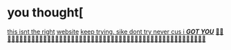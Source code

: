# you thought[
[this isnt the right](ofri52.gihub.io) [website](oz52.github.io)
[keep trying. sike dont try never cus i ***GOT YOU***](ofri52.github.io)
[🤣🤣🤣🤣🤣🤣🤣🤣🤣🤣🤣🤣🤣🤣🤣🤣🤣🤣🤣🤣🤣🤣🤣🤣🤣🤣🤣🤣🤣🤣🤣🤣🤣🤣🤣🤣🤣🤣🤣🤣🤣🤣🤣🤣🤣🤣🤣🤣🤣🤣🤣🤣
](ofri52.gitub.io)

